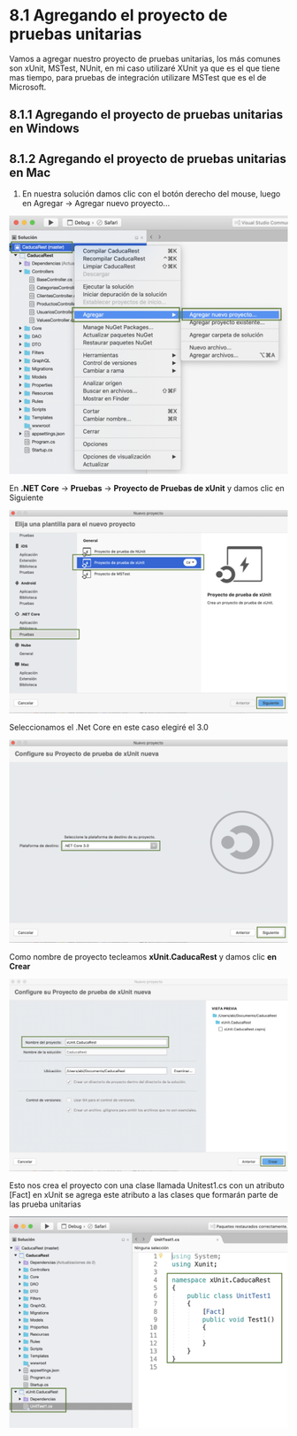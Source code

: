 # 8.1 Agregando el proyecto de pruebas unitarias

Vamos a agregar nuestro proyecto de pruebas unitarias, los más comunes son xUnit, MSTest, NUnit, en mi caso utilizaré XUnit ya que es el que tiene mas tiempo, para pruebas de integración utilizare MSTest que es el de Microsoft.

## 8.1.1 Agregando el proyecto de pruebas unitarias en Windows

## 8.1.2 Agregando el proyecto de pruebas unitarias en Mac

1. En nuestra solución damos clic con el botón derecho del mouse, luego en Agregar -&gt; Agregar nuevo proyecto...

![](../.gitbook/assets/image%20%2877%29.png)

En **.NET Core** -&gt; **Pruebas** -&gt; **Proyecto de Pruebas de xUnit** y damos clic en Siguiente

![](../.gitbook/assets/image%20%28162%29.png)

Seleccionamos el .Net Core en este caso elegiré el 3.0

![](../.gitbook/assets/image%20%28150%29.png)

Como nombre de proyecto tecleamos **xUnit.CaducaRest** y damos clic **en Crear**

![](../.gitbook/assets/image%20%2884%29.png)

Esto nos crea el proyecto con una clase llamada Unitest1.cs con un atributo \[Fact\] en xUnit se agrega este atributo a las clases que formarán parte de las prueba unitarias

![](../.gitbook/assets/image%20%2841%29.png)


